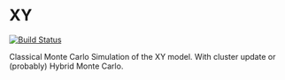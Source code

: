 # XY

[![Build Status](https://github.com/zyt329/XY.jl/actions/workflows/CI.yml/badge.svg?branch=main)](https://github.com/zyt329/XY.jl/actions/workflows/CI.yml?query=branch%3Amain)


Classical Monte Carlo Simulation of the XY model. With cluster update or (probably) Hybrid Monte Carlo.